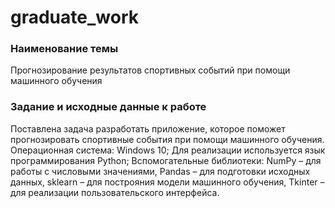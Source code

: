 # graduate_work
<h3>Наименование темы </h3>
Прогнозирование результатов спортивных событий  при помощи машинного обучения 
<h3>Задание и исходные данные к работе </h3>
Поставлена задача разработать приложение, которое поможет прогнозировать спортивные события при помощи машинного обучения. Операционная система: Windows 10; Для реализации используется язык программирования Python; Вспомогательные библиотеки: NumPy – для работы с числовыми значениями, Pandas – для подготовки исходных данных, sklearn – для построяния модели машинного обучения, Tkinter – для реализации пользовательского интерфейса.
